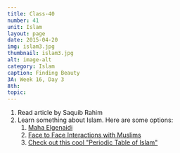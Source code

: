 ```yaml
---
title: Class-40
number: 41	
unit: Islam
layout: page
date: 2015-04-20
img: islam3.jpg
thumbnail: islam3.jpg
alt: image-alt
category: Islam
caption: Finding Beauty
3A: Week 16, Day 3
8th: 
topic: 
---
```


1. Read article by Saquib Rahim
2. Learn something about Islam.  Here are some options:
	1. [Maha Elgenaidi](https://www.ing.org/news-and-updates-list/1426-reflections-on-current-events-concerning-american-muslims)
	2. [Face to Face Interactions with Muslims](http://www.huffingtonpost.com/maha-elgenaidi/facetoface-interaction-is_1_b_5946212.html)
	3. [Check out this cool "Periodic Table of Islam"](/img/porfolio/islam-periodictable.jpg)